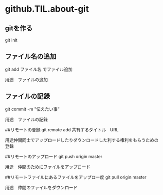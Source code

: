 # github.TIL.about-git
## gitを作る
git init 

## ファイル名の追加
 git add ファイル名
でファイル追加

用途　ファイルの追加

## ファイルの記録　
git commit -m "伝えたい事”

用途　ファイルの記録

##リモートの登録
git remote add 共有するタイトル　URL

用途仲間同士でアップロードしたりダウンロードした利する権利をもらうための登録

##リモートのアップロード
git push origin master

用途　仲間のためにファイルをアップロード

##リモートファイルにあるファイルをアップロー度
git pull origin master

用途　仲間のファイルをダウンロード



